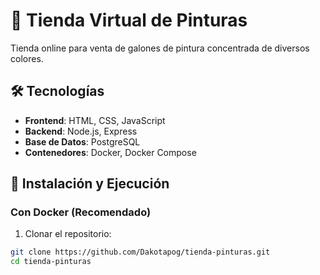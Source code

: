 # 🎨 Tienda Virtual de Pinturas

Tienda online para venta de galones de pintura concentrada de diversos colores.

## 🛠️ Tecnologías

- **Frontend**: HTML, CSS, JavaScript
- **Backend**: Node.js, Express
- **Base de Datos**: PostgreSQL
- **Contenedores**: Docker, Docker Compose

## 🚀 Instalación y Ejecución

### Con Docker (Recomendado)

1. Clonar el repositorio:
```bash
git clone https://github.com/Dakotapog/tienda-pinturas.git
cd tienda-pinturas